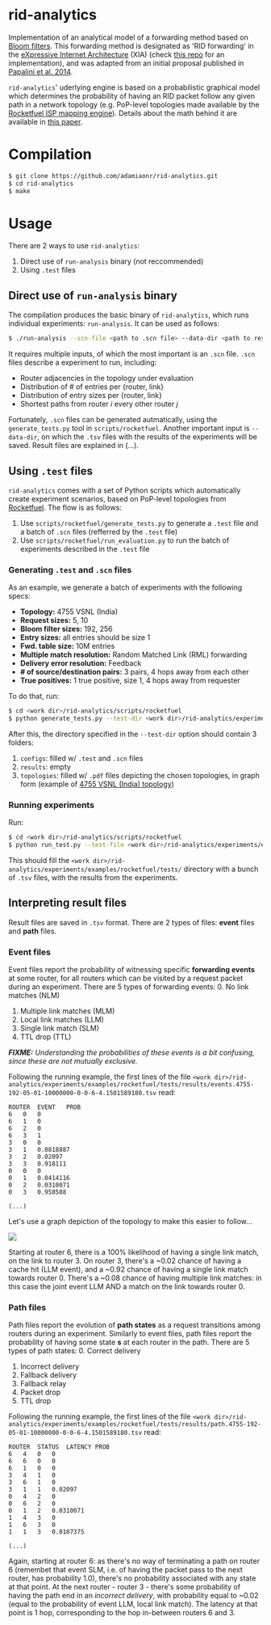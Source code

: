 <a name="sec:intro"></a>
# rid-analytics

Implementation of an analytical model of a forwarding method based on [Bloom filters](https://en.wikipedia.org/wiki/Bloom_filter). This forwarding method is designated as 'RID forwarding' in the [eXpressive Internet Architecture](http://www.cs.cmu.edu/~xia/resources/Documents/XIA-nsdi.pdf) (XIA) (check [this repo](https://github.com/adamiaonr/xia-core/tree/xia-v2-rids) for an implementation), and was adapted from an initial proposal published in [Papalini et al. 2014](http://nis-ita.org/ITA_static/attachments/2791/icn8945.pdf).

`rid-analytics`' uderlying engine is based on a probabilistic graphical model which determines the probability of having an RID packet follow any given path in a network topology (e.g. PoP-level topologies made available by the [Rocketfuel ISP mapping engine](http://research.cs.washington.edu/networking/rocketfuel/)). Details about the math behind it are available in [this paper](https://www.dropbox.com/s/cjixlvjrbhtbjl2/infocom-2018-extended.pdf?dl=0).

<a name="sec:usage"></a>
# Compilation

```bash
$ git clone https://github.com/adamiaonr/rid-analytics.git
$ cd rid-analytics
$ make
```
<a name="sec:usage"></a>
# Usage

There are 2 ways to use `rid-analytics`:
1. Direct use of `run-analysis` binary (not reccommended)
2. Using `.test` files

<a name="subsec:direct-run"></a>
## Direct use of `run-analysis` binary

The compilation produces the basic binary of `rid-analytics`, which runs individual experiments: `run-analysis`. It can be used as follows:

```bash
$ ./run-analysis --scn-file <path to .scn file> --data-dir <path to results directory> --output-label <label to prepend to result files> --bf-size <bloom filter size in bit> --request-size <nr. of url elements in request> --mm-mode <multiple match res. code> --resolution-mode <enable/disable delivery error resolution> --origin-server <id of origin server> --start-router <id of router which issues request>
```

It requires multiple inputs, of which the most important is an `.scn` file. `.scn` files describe a experiment to run, including: 
* Router adjacencies in the topology under evaluation
* Distribution of # of entries per {router, link}
* Distribution of entry sizes per {router, link}
* Shortest paths from router *i* every other router *j*

Fortunately, `.scn` files can be generated autmatically, using the `generate_tests.py` tool in `scripts/rocketfuel`. Another important input is `--data-dir`, on which the `.tsv` files with the results of the experiments will be saved. Result files are explained in (...).

<a name="subsec:test-files"></a>
## Using `.test` files

`rid-analytics` comes with a set of Python scripts which automatically create experiment scenarios, based on PoP-level topologies from [Rocketfuel](http://research.cs.washington.edu/networking/rocketfuel/). The flow is as follows:
1. Use `scripts/rocketfuel/generate_tests.py` to generate a `.test` file and a batch of `.scn` files (refferred by the `.test` file)
2. Use `scripts/rocketfuel/run_evaluation.py` to run the batch of experiments described in the `.test` file

<a name="subsubsec:generate-test-files"></a>
### Generating `.test` and `.scn` files

As an example, we generate a batch of experiments with the following specs:
* **Topology:** 4755 VSNL (India)
* **Request sizes:** 5, 10
* **Bloom filter sizes:** 192, 256
* **Entry sizes:** all entries should be size 1
* **Fwd. table size:** 10M entries
* **Multiple match resolution:** Random Matched Link (RML) forwarding
* **Delivery error resolution:** Feedback
* **# of source/destination pairs:** 3 pairs, 4 hops away from each other
* **True positives:** 1 true positive, size 1, 4 hops away from requester

To do that, run:
```bash
$ cd <work dir>/rid-analytics/scripts/rocketfuel
$ python generate_tests.py --test-dir <work dir>/rid-analytics/experiments/examples/rocketfuel/tests --topology-file <work dir>/rid-analytics/experiments/examples/rocketfuel/pop-level-maps/4755/edges.wt --req-sizes 5:10 --bf-sizes 192:256 --entry-sizes "1:100" --table-sizes 10000000 --modes 0:0 --path-sizes 3:4 --add-tps 1:1:4
```
After this, the directory specified in the `--test-dir` option should contain 3 folders: 
1. `configs`: filled w/ `.test` and `.scn` files 
2. `results`: empty 
3. `topologies`: filled w/ `.pdf` files depicting the chosen topologies, in graph form (example of [4755 VSNL (India) topology](https://www.dropbox.com/s/lg99ab6h4ogzl8u/infocom-2018.pdf?dl=0))

<a name="subsubsec:running-experiments"></a>
### Running experiments

Run:
```bash
$ cd <work dir>/rid-analytics/scripts/rocketfuel
$ python run_test.py --test-file <work dir>/rid-analytics/experiments/examples/rocketfuel/tests/configs/4755.test
```
This should fill the `<work dir>/rid-analytics/experiments/examples/rocketfuel/tests/` directory with a bunch of `.tsv` files, with the results from the experiments.

<a name="subsec:result-files"></a>
## Interpreting result files

Result files are saved in `.tsv` format. There are 2 types of files: **event** files and **path** files.

<a name="subsubsec:event-files"></a>
### Event files

Event files report the probability of witnessing specific **forwarding events** at some router, for all routers which can be visited by a request packet during an experiment. There are 5 types of forwarding events:
0. No link matches (NLM)
1. Multiple link matches (MLM)
2. Local link matches (LLM)
3. Single link match (SLM)
4. TTL drop (TTL)

***FIXME:** Understanding the probabilities of these events is a bit confusing, since these are not mutually exclusive.*

Following the running example, the first lines of the file `<work dir>/rid-analytics/experiments/examples/rocketfuel/tests/results/events.4755-192-05-01-10000000-0-0-6-4.1501589180.tsv` read:

```
ROUTER  EVENT	PROB
6	0	0
6	1	0
6	2	0
6	3	1
3	0	0
3	1	0.0818887
3	2	0.02097
3	3	0.918111
0	0	0
0	1	0.0414116
0	2	0.0310071
0	3	0.958588

(...)
```

Let's use a graph depiction of the topology to make this easier to follow...

![](https://www.dropbox.com/s/r452hf3ezxlk74b/4755.png?raw=1)

Starting at router 6, there is a 100% likelihood of having a single link match, on the link to router 3. On router 3, there's a ~0.02 chance of having a cache hit (LLM event), and a ~0.92 chance of having a single link match towards router 0. There's a ~0.08 chance of having multiple link matches: in this case the joint event LLM AND a match on the link towards router 0.

<a name="subsubsec:path-files"></a>
### Path files

Path files report the evolution of **path states** as a request transitions among routers during an experiment. Similarly to event files, path files report the probability of having some state **s** at each router in the path. There are 5 types of path states:
0. Correct delivery
1. Incorrect delivery
2. Fallback delivery
3. Fallback relay
4. Packet drop
5. TTL drop

Following the running example, the first lines of the file `<work dir>/rid-analytics/experiments/examples/rocketfuel/tests/results/path.4755-192-05-01-10000000-0-0-6-4.1501589180.tsv` read:

```
ROUTER	STATUS	LATENCY	PROB
6	4	0	0
6	6	0	0
6	1	0	0
3	4	1	0
3	6	1	0
3	1	1	0.02097
0	4	2	0
0	6	2	0
0	1	2	0.0310071
1	4	3	0
1	6	3	0
1	1	3	0.0107375

(...)
```

Again, starting at router 6: as there's no way of terminating a path on router 6 (remembet that event SLM, i.e. of having the packet pass to the next router, has probability 1.0), there's no probability associated with any state at that point. At the next router - router 3 - there's some probability of having the path end in an *incorrect delivery*, with probability equal to ~0.02 (equal to the probability of event LLM, local link match). The latency at that point is 1 hop, corresponding to the hop in-between routers 6 and 3.
